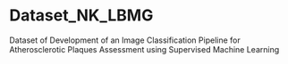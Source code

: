 # Dataset_NK_LBMG
Dataset of Development of an Image Classification Pipeline for Atherosclerotic Plaques Assessment using Supervised Machine Learning
